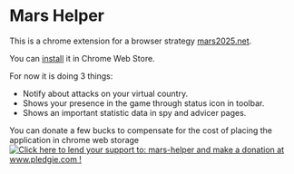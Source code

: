 # Mars Helper

This is a chrome extension for a browser strategy [mars2025.net](http://mars2025.net "browser game mars2025"). 

You can [install](https://chrome.google.com/webstore/detail/npfcldnmldgoemkcafnbcfmpjdgbecdi) it in Chrome Web Store.

For now it is doing 3 things:
- Notify about attacks on your virtual country.
- Shows your presence in the game through status icon in toolbar.
- Shows an important statistic data in spy and advicer pages.

You can donate a few bucks to compensate for the cost of placing the application in chrome web storage
[![Click here to lend your support to: mars-helper and make a donation at www.pledgie.com !](https://www.pledgie.com/campaigns/17995.png?skin_name=chrome)](http://www.pledgie.com/campaigns/17995)